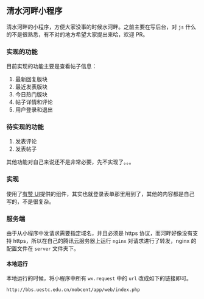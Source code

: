 ## 清水河畔小程序

清水河畔的小程序，方便大家没事的时候水河畔。之前主要在写后台，对 `js` 什么的不是很熟悉，有不对的地方希望大家提出来哈，欢迎 PR。

### 实现的功能

目前实现的功能主要是查看帖子信息：

1. 最新回复版块
2. 最近发表版块
3. 今日热门版块
4. 帖子详情和评论
5. 用户登录和退出

### 待实现的功能

1. 发表评论
2. 发表帖子

其他功能对自己来说还不是非常必要，先不实现了。。。

### 实现

使用了[有赞 UI](https://github.com/youzan/zanui-weapp)提供的组件，其实也就登录表单那里用到了，其他的内容都是自己写的，不是很复杂。

### 服务端

由于从小程序中发请求需要指定域名，并且必须是 https 协议，而河畔好像没有支持 https，所以在自己的腾讯云服务器上运行 `nginx` 对请求进行了转发，nginx 的配置文件在 `server` 文件夹下。

#### 本地运行

本地运行的时候，将小程序中所有 `wx.request` 中的 `url` 改成如下的链接即可。

```
http://bbs.uestc.edu.cn/mobcent/app/web/index.php
```

